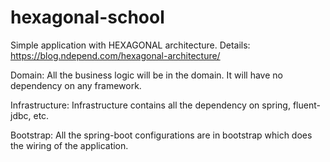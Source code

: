 # hexagonal-school
Simple application with HEXAGONAL architecture. Details: https://blog.ndepend.com/hexagonal-architecture/

Domain:  All the business logic will be in the domain. It will have no dependency on any framework.

Infrastructure: Infrastructure contains all the dependency on spring, fluent-jdbc, etc.

Bootstrap: All the spring-boot configurations are in bootstrap which does the wiring of the application.
